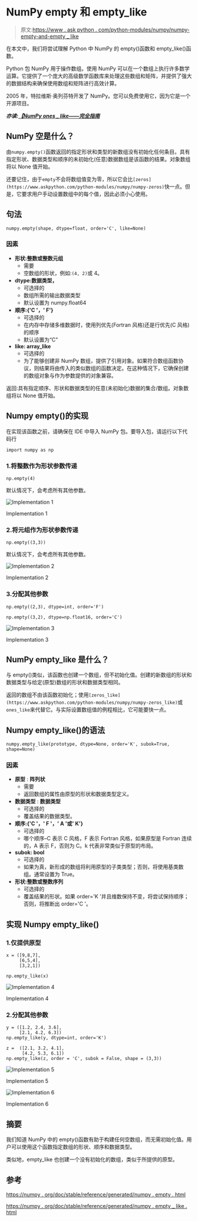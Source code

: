 # NumPy empty 和 empty_like

> 原文:[https://www . ask python . com/python-modules/numpy/numpy-empty-and-empty _ like](https://www.askpython.com/python-modules/numpy/numpy-empty-and-empty_like)

在本文中，我们将尝试理解 Python 中 NumPy 的 empty()函数和 empty_like()函数。

Python 包 NumPy 用于操作数组。使用 NumPy 可以在一个数组上执行许多数学运算。它提供了一个庞大的高级数学函数库来处理这些数组和矩阵，并提供了强大的数据结构来确保使用数组和矩阵进行高效计算。

2005 年，特拉维斯·奥列芬特开发了 NumPy。您可以免费使用它，因为它是一个开源项目。

***亦读:[【NumPy ones _ like——完全指南](https://www.askpython.com/python-modules/numpy/numpy-ones_like)***

## NumPy 空是什么？

由`numpy.empty()`函数返回的指定形状和类型的新数组没有初始化任何条目。具有指定形状、数据类型和顺序的未初始化(任意)数据数组是该函数的结果。对象数组将以 None 值开始。

还要记住，由于`empty`不会将数组值变为零，所以它会比`[zeros](https://www.askpython.com/python-modules/numpy/numpy-zeros)`快一点。但是，它要求用户手动设置数组中的每个值，因此必须小心使用。

## 句法

```
numpy.empty(shape, dtype=float, order='C', like=None)

```

### 因素

*   **形状:整数或整数元组**
    *   需要
    *   空数组的形状，例如:`(4, 2)`或 4。
*   **dtype:数据类型，**
    *   可选择的
    *   数组所需的输出数据类型
    *   默认设置为 numpy.float64
*   **顺序:{'C '，' F'}**
    *   可选择的
    *   在内存中存储多维数据时，使用列优先(Fortran 风格)还是行优先(C 风格)的顺序
    *   默认设置为“C”
*   **like: array_like**
    *   可选择的
    *   为了能够创建非 NumPy 数组，提供了引用对象。如果符合数组函数协议，则结果将由传入的类似数组的函数决定。在这种情况下，它确保创建的数组对象与作为参数提供的对象兼容。

返回:具有指定顺序、形状和数据类型的任意(未初始化)数据的集合/数组。对象数组将以 None 值开始。

## Numpy empty()的实现

在实现该函数之前，请确保在 IDE 中导入 NumPy 包。要导入包，请运行以下代码行

```
import numpy as np

```

### 1.将整数作为形状参数传递

```
np.empty(4)

```

默认情况下，会考虑所有其他参数。

![Implementation 1](../Images/2849094caeada5cefa3d57aeeb8a620d.png)

Implementation 1

### 2.将元组作为形状参数传递

```
np.empty((3,3))

```

默认情况下，会考虑所有其他参数。

![Implementation 2](../Images/a3641870e03a29ec4708a76042879358.png)

Implementation 2

### 3.分配其他参数

```
np.empty((2,3), dtype=int, order='F')

np.empty((3,2), dtype=np.float16, order='C')

```

![Implementation 3](../Images/3836f40a8d6dccb1856f8662b9a39f64.png)

Implementation 3

## NumPy empty_like 是什么？

与 empty()类似，该函数也创建一个数组，但不初始化值。创建的新数组的形状和数据类型与给定(原型)数组的形状和数据类型相同。

返回的数组不由该函数初始化；使用`[zeros_like](https://www.askpython.com/python-modules/numpy/numpy-zeros_like)`或 `ones_like`来代替它。与实际设置数组值的例程相比，它可能要快一点。

## Numpy empty_like()的语法

```
numpy.empty_like(prototype, dtype=None, order='K', subok=True, shape=None)

```

### 因素

*   **原型** : **阵列状**
    *   需要
    *   返回数组的属性由原型的形状和数据类型定义。
*   **数据类型** : **数据类型**
    *   可选择的
    *   覆盖结果的数据类型。
*   **顺序:{'C '，' F '，' A '或' K'}**
    *   可选择的
    *   哪个顺序–C 表示 C 风格，F 表示 Fortran 风格，如果原型是 Fortran 连续的，A 表示 F，否则为 C。k 代表非常类似于原型的布局。
*   **subok: bool**
    *   可选择的
    *   如果为真，新形成的数组将利用原型的子类类型；否则，将使用基类数组。通常设置为 True。
*   **形状:整数或整数序列**
    *   可选择的
    *   覆盖结果的形状。如果 order='K '并且维数保持不变，将尝试保持顺序；否则，将推断出 order='C '。

## 实现 Numpy empty_like()

### 1.仅提供原型

```
x = ([9,8,7],
     [6,5,4],
     [3,2,1])

np.empty_like(x)

```

![Implementation 4](../Images/e6d2b07e31bf18367ba13f20f0a7d687.png)

Implementation 4

### 2.分配其他参数

```
y = ([1.2, 2.4, 3.6],
     [2.1, 4.2, 6.3])
np.empty_like(y, dtype=int, order='K')

z =  ([2.1, 3.2, 4.1],
      [4.2, 5.3, 6.1])
np.empty_like(z, order = 'C', subok = False, shape = (3,3))

```

![Implementation 5](../Images/8eb4363191364bcceacbe0bf0e173c15.png)

Implementation 5

![Implementation 6](../Images/6de12af24887dd50cdff53bf988c1c0c.png)

Implementation 6

## 摘要

我们知道 NumPy 中的 empty()函数有助于构建任何空数组，而无需初始化值。用户可以使用这个函数指定数组的形状、顺序和数据类型。

类似地，empty_like 也创建一个没有初始化的数组，类似于所提供的原型。

## 参考

[https://numpy . org/doc/stable/reference/generated/numpy . empty . html](https://numpy.org/doc/stable/reference/generated/numpy.empty.html)

[https://numpy . org/doc/stable/reference/generated/numpy . empty _ like . html](https://numpy.org/doc/stable/reference/generated/numpy.empty_like.html)